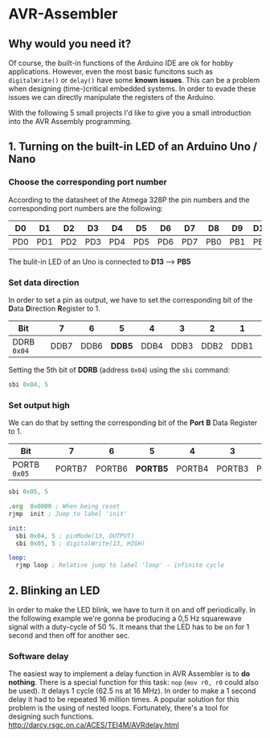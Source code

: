 # AVR-Assembler
## Why would you need it?
Of course, the built-in functions of the Arduino IDE are ok for hobby applications. However, even the most basic funcitons such as `digitalWrite()` or `delay()` have some **known issues**. This can be a problem when designing (time-)critical embedded systems. In order to evade these issues we can directly manipulate the registers of the Arduino.

With the following 5 small projects I'd like to give you a small introduction into the AVR Assembly programming.

## 1. Turning on the built-in LED of an Arduino Uno / Nano

### Choose the corresponding port number

According to the datasheet of the Atmega 328P the pin numbers and the corresponding port numbers are the following:

| D0 | D1 | D2 | D3 | D4 | D5 | D6 | D7 | D8 | D9 | D10 | D11 | D12 | D13 |
| --- | --- | --- | --- | --- | --- | --- | --- | --- | --- | --- | --- | --- | --- |
| PD0 | PD1 | PD2 | PD3 | PD4 | PD5 | PD6 | PD7 | PB0 | PB1 | PB2 | PB3 | PB4 | **PB5** |

The bulit-in LED of an Uno is connected to **D13** --> **PB5**

### Set data direction
In order to set a pin as output, we have to set the corresponding bit of the **D**ata **D**irection **R**egister to 1.

| Bit || 7 | 6 | 5 | 4 | 3 | 2 | 1 | 0 |
| --- | --- | --- | --- | --- | --- | --- | --- | --- | --- |
| DDRB `0x04` || DDB7 | DDB6 | **DDB5** | DDB4 | DDB3 | DDB2 | DDB1 | DDB0 |

Setting the 5th bit of **DDRB** (address `0x04`) using the `sbi` command:

```asm
sbi 0x04, 5
```
### Set output high
We can do that by setting the corresponding bit of the **Port** **B** Data Register to 1.

| Bit || 7 | 6 | 5 | 4 | 3 | 2 | 1 | 0 |
| --- | --- | --- | --- | --- | --- | --- | --- | --- | --- |
| PORTB `0x05` || PORTB7 | PORTB6 | **PORTB5** | PORTB4 | PORTB3 | PORTB2 | PORTB1 | PORTB0 |

```asm
sbi 0x05, 5
```

```asm
.org  0x0000 ; When being reset
rjmp  init ; Jump to label 'init'

init:
  sbi 0x04, 5 ; pinMode(13, OUTPUT)
  sbi 0x05, 5 ; digitalWrite(13, HIGH)

loop:
  rjmp loop ; Relative jump to label 'loop' - infinite cycle
```

## 2. Blinking an LED

In order to make the LED blink, we have to turn it on and off periodically. In the following example we're gonna be producing a 0,5 Hz squarewave signal with a duty-cycle of 50 %. It means that the LED has to be on for 1 second and then off for another sec.

### Software delay

The easiest way to implement a delay function in AVR Assembler is to **do nothing**.
There is a special function for this task: `nop` (`mov r0, r0` could also be used). It delays 1 cycle (62.5 ns at 16 MHz). In order to make a 1 second delay it had to be repeated 16 million times. A popular solution for this problem is the using of nested loops. Fortunately, there's a tool for designing such functions. http://darcy.rsgc.on.ca/ACES/TEI4M/AVRdelay.html
